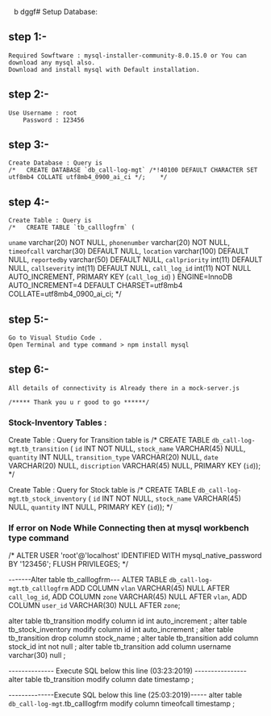 ` `   b dggf# Setup Database:

##     step 1:-
    Required Sowftware : mysql-installer-community-8.0.15.0 or You can download any mysql also.
    Download and install mysql with Default installation.

##      step 2:-
    Use Username : root
        Password : 123456

##      step 3:-
    Create Database : Query is
    /*   CREATE DATABASE `db_call-log-mgt` /*!40100 DEFAULT CHARACTER SET utf8mb4 COLLATE utf8mb4_0900_ai_ci */;    */

##      step 4:-
    Create Table : Query is
    /*   CREATE TABLE `tb_calllogfrm` (
  `uname` varchar(20) NOT NULL,
  `phonenumber` varchar(20) NOT NULL,
  `timeofcall` varchar(30) DEFAULT NULL,
  `location` varchar(100) DEFAULT NULL,
  `reportedby` varchar(50) DEFAULT NULL,
  `callpriority` int(11) DEFAULT NULL,
  `callseverity` int(11) DEFAULT NULL,
  `call_log_id` int(11) NOT NULL AUTO_INCREMENT,
  PRIMARY KEY (`call_log_id`)
) ENGINE=InnoDB AUTO_INCREMENT=4 DEFAULT CHARSET=utf8mb4 COLLATE=utf8mb4_0900_ai_ci;    */

##      step 5:-
    Go to Visual Studio Code .
    Open Terminal and type command > npm install mysql

##      step 6:-
    All details of connectivity is Already there in a mock-server.js

    /***** Thank you u r good to go ******/

### Stock-Inventory Tables :

  Create Table : Query for Transition table is
  /* CREATE TABLE `db_call-log-mgt`.`tb_transition` (
  `id` INT NOT NULL,
  `stock_name` VARCHAR(45) NULL,
  `quantity` INT NULL,
  `transition_type` VARCHAR(20) NULL,
  `date` VARCHAR(20) NULL,
  `discription` VARCHAR(45) NULL,
  PRIMARY KEY (`id`)); */

Create Table : Query for Stock table is
  /* CREATE TABLE `db_call-log-mgt`.`tb_stock_inventory` (
  `id` INT NOT NULL,
  `stock_name` VARCHAR(45) NULL,
  `quantity` INT NULL,
  PRIMARY KEY (`id`));
  */

### If error on Node While Connecting then at mysql workbench type command
/* ALTER USER 'root'@'localhost' IDENTIFIED WITH mysql_native_password BY '123456';
FLUSH PRIVILEGES; */

-------Alter table tb_calllogfrm---
ALTER TABLE `db_call-log-mgt`.`tb_calllogfrm` 
ADD COLUMN `vlan` VARCHAR(45) NULL AFTER `call_log_id`,
ADD COLUMN `zone` VARCHAR(45) NULL AFTER `vlan`,
ADD COLUMN `user_id` VARCHAR(30) NULL AFTER `zone`;



alter table tb_transition modify column id int auto_increment ; 
alter table tb_stock_inventory modify column id int auto_increment ; 
alter table tb_transition drop column stock_name ; 
alter table  tb_transition add column stock_id int not null ; 
alter table  tb_transition add column username varchar(30) null ; 

 -------------- Execute SQL below this line (03:23:2019) ----------------
alter table tb_transition modify column date timestamp ;

--------------Execute SQL below this line (25:03:2019)-----
alter table `db_call-log-mgt`.tb_calllogfrm modify column timeofcall timestamp ;


